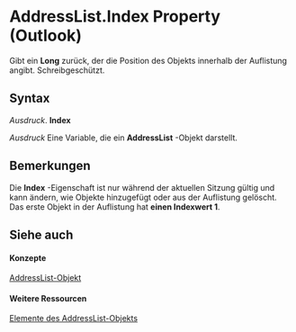
# AddressList.Index Property (Outlook)

Gibt ein  **Long** zurück, der die Position des Objekts innerhalb der Auflistung angibt. Schreibgeschützt.


## Syntax

 _Ausdruck_. **Index**

 _Ausdruck_ Eine Variable, die ein **AddressList** -Objekt darstellt.


## Bemerkungen

Die  **Index** -Eigenschaft ist nur während der aktuellen Sitzung gültig und kann ändern, wie Objekte hinzugefügt oder aus der Auflistung gelöscht. Das erste Objekt in der Auflistung hat **einen Indexwert 1**.


## Siehe auch


#### Konzepte


[AddressList-Objekt](84611afe-48b1-185b-df4b-0f004e7436ff.md)
#### Weitere Ressourcen


[Elemente des AddressList-Objekts](http://msdn.microsoft.com/library/49ce35c2-400b-16b0-5f74-7f7d6260e45b%28Office.15%29.aspx)